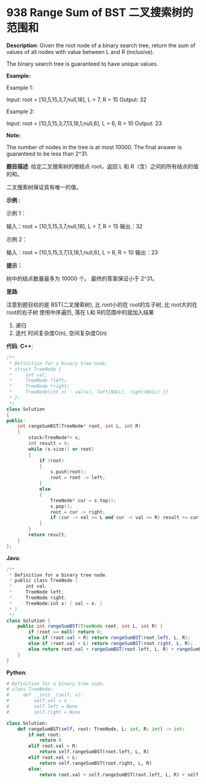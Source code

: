 # 938 Range Sum of BST 二叉搜索树的范围和

__Description__:
Given the root node of a binary search tree, return the sum of values of all nodes with value between L and R (inclusive).

The binary search tree is guaranteed to have unique values.

__Example:__

Example 1:

Input: root = [10,5,15,3,7,null,18], L = 7, R = 15
Output: 32

Example 2:

Input: root = [10,5,15,3,7,13,18,1,null,6], L = 6, R = 10
Output: 23

__Note:__

The number of nodes in the tree is at most 10000.
The final answer is guaranteed to be less than 2^31.

__题目描述__:
给定二叉搜索树的根结点 root，返回 L 和 R（含）之间的所有结点的值的和。

二叉搜索树保证具有唯一的值。

__示例 :__

示例 1：

输入：root = [10,5,15,3,7,null,18], L = 7, R = 15
输出：32

示例 2：

输入：root = [10,5,15,3,7,13,18,1,null,6], L = 6, R = 10
输出：23

__提示：__

树中的结点数量最多为 10000 个。
最终的答案保证小于 2^31。

__思路__:

注意到题目给的是 BST(二叉搜索树), 比 root小的在 root的左子树, 比 root大的在 root的右子树
使用中序遍历, 落在 L和 R的范围中的就加入结果

1. 递归
2. 迭代
时间复杂度O(n), 空间复杂度O(n)

__代码__:
__C++__:

```C++
/**
 * Definition for a binary tree node.
 * struct TreeNode {
 *     int val;
 *     TreeNode *left;
 *     TreeNode *right;
 *     TreeNode(int x) : val(x), left(NULL), right(NULL) {}
 * };
 */
class Solution 
{
public:
    int rangeSumBST(TreeNode* root, int L, int R) 
    {
        stack<TreeNode*> s;
        int result = 0;
        while (s.size() or root)
        {
            if (root)
            {
                s.push(root);
                root = root -> left;
            }
            else
            {
                TreeNode* cur = s.top();
                s.pop();
                root = cur -> right;
                if (cur -> val >= L and cur -> val <= R) result += cur -> val;
            }
        }
        return result;
    }
};
```

__Java__:

```Java
/**
 * Definition for a binary tree node.
 * public class TreeNode {
 *     int val;
 *     TreeNode left;
 *     TreeNode right;
 *     TreeNode(int x) { val = x; }
 * }
 */
class Solution {
    public int rangeSumBST(TreeNode root, int L, int R) {
        if (root == null) return 0;
        else if (root.val > R) return rangeSumBST(root.left, L, R);
        else if (root.val < L) return rangeSumBST(root.right, L, R);
        else return root.val + rangeSumBST(root.left, L, R) + rangeSumBST(root.right, L, R);
    }
}
```

__Python__:

```Python
# Definition for a binary tree node.
# class TreeNode:
#     def __init__(self, x):
#         self.val = x
#         self.left = None
#         self.right = None

class Solution:
    def rangeSumBST(self, root: TreeNode, L: int, R: int) -> int:
        if not root:
            return 0
        elif root.val > R:
            return self.rangeSumBST(root.left, L, R)
        elif root.val < L:
            return self.rangeSumBST(root.right, L, R)
        else:
            return root.val + self.rangeSumBST(root.left, L, R) + self.rangeSumBST(root.right, L, R)
```
